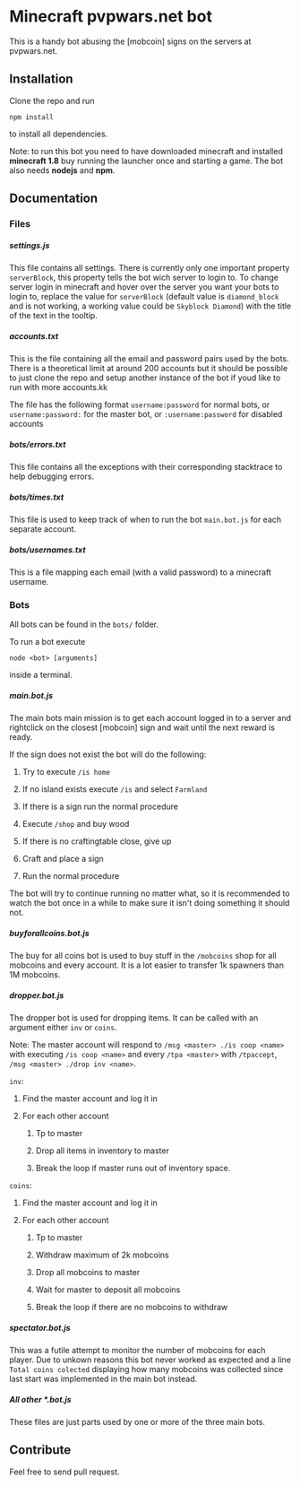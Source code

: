 # Minecraft pvpwars.net bot

This is a handy bot abusing the [mobcoin] signs on the servers at pvpwars.net.

## Installation

Clone the repo and run

`npm install`

to install all dependencies.

Note: to run this bot you need to have downloaded minecraft and installed **minecraft 1.8** buy running the launcher once and starting a game. The bot also needs **nodejs** and **npm**.

## Documentation

### Files

##### settings.js

This file contains all settings. There is currently only one important property `serverBlock`, this property tells the bot wich server to login to. To change server login in minecraft and hover over the server you want your bots to login to, replace the value for `serverBlock` (default value is `diamond_block` and is not working, a working value could be `Skyblock Diamond`) with the title of the text in the tooltip. 


##### accounts.txt

This is the file containing all the email and password pairs used by the bots. There is a theoretical limit at around 200 accounts but it should be possible to just clone the repo and setup another instance of the bot if youd like to run with more accounts.kk

The file has the following format
`username:password` for normal bots, or
`username:password:` for the master bot, or
`:username:password` for disabled accounts


##### bots/errors.txt

This file contains all the exceptions with their corresponding stacktrace to help debugging errors.

##### bots/times.txt

This file is used to keep track of when to run the bot `main.bot.js` for each separate account.


##### bots/usernames.txt

This is a file mapping each email (with a valid password) to a minecraft username.


### Bots

All bots can be found in the `bots/` folder.

To run a bot execute 

`node <bot> [arguments]`

inside a terminal.


##### main.bot.js

The main bots main mission is to get each account logged in to a server and rightclick on the closest [mobcoin] sign and wait until the next reward is ready.


If the sign does not exist the bot will do the following:

1. Try to execute `/is home`

2. If no island exists execute `/is` and select `Farmland`

3. If there is a sign run the normal procedure

4. Execute `/shop` and buy wood

5. If there is no craftingtable close, give up

6. Craft and place a sign

7. Run the normal procedure

The bot will try to continue running no matter what, so it is recommended to watch the bot once in a while to make sure it isn't doing something it should not.


##### buyforallcoins.bot.js

The buy for all coins bot is used to buy stuff in the `/mobcoins` shop for all mobcoins and every account. It is a lot easier to transfer 1k spawners than 1M mobcoins.


##### dropper.bot.js

The dropper bot is used for dropping items. It can be called with an argument either `inv` or `coins`.

Note: The master account will respond to `/msg <master> ./is coop <name>` with executing `/is coop <name>` and every `/tpa <master>` with `/tpaccept`, `/msg <master> ./drop inv <name>`.

`inv`:

1. Find the master account and log it in

2. For each other account

   1. Tp to master

   2. Drop all items in inventory to master

   3. Break the loop if master runs out of inventory space.

`coins`:

1. Find the master account and log it in

2. For each other account

   1. Tp to master

   2. Withdraw maximum of 2k mobcoins

   3. Drop all mobcoins to master

   4. Wait for master to deposit all mobcoins

   5. Break the loop if there are no mobcoins to withdraw


##### spectator.bot.js

This was a futile attempt to monitor the number of mobcoins for each player. Due to unkown reasons this bot never worked as expected and a line `Total coins colected` displaying how many mobcoins was collected since last start was implemented in the main bot instead. 


##### All other *.bot.js

These files are just parts used by one or more of the three main bots. 


## Contribute

Feel free to send pull request.

